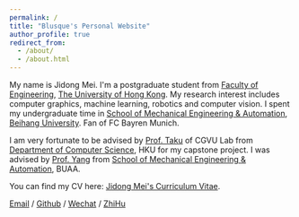 ```yaml
---
permalink: /
title: "Blusque's Personal Website"
author_profile: true
redirect_from: 
  - /about/
  - /about.html
---
```

My name is Jidong Mei. I'm a postgraduate student from [Faculty of Engineering](https://engg.hku.hk/), [The University of Hong Kong](https://www.hku.hk/). My research interest includes computer graphics, machine learning, robotics and computer vision. I spent my undergraduate time in [School of Mechanical Engineering & Automation](https://www.me.buaa.edu.cn/), [Beihang University](https://www.buaa.edu.cn/). Fan of FC Bayren Munich.

I am very fortunate to be advised by [Prof. Taku](https://www.cs.hku.hk/index.php/people/academic-staff/taku) of CGVU Lab from [Department of Computer Science](https://www.cs.hku.hk/), HKU for my capstone project. I was advised by [Prof. Yang](https://www.me.buaa.edu.cn/info/1072/1929.htm) from [School of Mechanical Engineering & Automation](https://www.me.buaa.edu.cn/), BUAA.

You can find my CV here: [Jidong Mei's Curriculum Vitae](../assets/Curriculum_Vitae.pdf).

[Email](jidong_mei@connect.hku.hk) / [Github](https://github.com/blusque) / [Wechat](../images/wechat.jpg) / [ZhiHu](https://www.zhihu.com/people/lan-fang-blusque)
